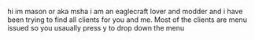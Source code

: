 hi im mason or aka msha i am an eaglecraft lover and modder and i have been trying to find all clients for you and me.
Most of the clients are menu issued so you usaually press y to drop down the menu
